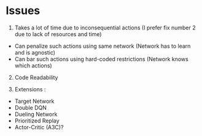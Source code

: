 # Issues

1. Takes a lot of time due to inconsequential actions (I prefer fix number 2 due to lack of resources and time)
  * Can penalize such actions using same network (Network has to learn and is agnostic)
  * Can bar such actions using hard-coded restrictions (Network knows which actions)
  
2. Code Readability

3. Extensions :
  * Target Network
  * Double DQN
  * Dueling Network
  * Prioritized Replay
  * Actor-Critic (A3C)?
